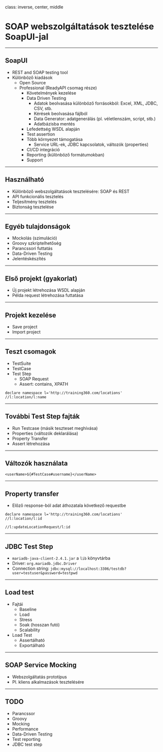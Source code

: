 class: inverse, center, middle

# SOAP webszolgáltatások tesztelése SoapUI-jal

---

## SoapUI

* REST and SOAP testing tool
* Különböző kiadások
    * Open Source
    * Professional (ReadyAPI csomag része)
        * Követelmények kezelése
        * Data Driven Testing
            * Adatok beolvasása különböző forrásokból: Excel, XML, JDBC, CSV, stb.
            * Kérések beolvasása fájlból
            * Data Generator: adatgenerálás (pl. véletlenszám, script, stb.)
            * Adatbázisba mentés
        * Lefedettség WSDL alapján
        * Test assertion
        * Több környezet támogatása
            * Service URL-ek, JDBC kapcsolatok, változók (properties)
        * CI/CD integráció
        * Reporting (különböző formátumokban)
        * Support
        
---

## Használható

* Különböző webszolgáltatások tesztelésére: SOAP és REST
* API funkcionális tesztelés
* Teljesítmény tesztelés
* Biztonság tesztelése

---

## Egyéb tulajdonságok

* Mockolás (szimuláció)
* Groovy szkriptelhetőség
* Parancssori futtatás
* Data-Driven Testing
* Jelentéskészítés

---

## Első projekt (gyakorlat)

* Új projekt létrehozása WSDL alapján
* Példa request létrehozása futtatása

---

## Projekt kezelése

* Save project
* Import project

---

## Teszt csomagok

* TestSuite
* TestCase
* Test Step
    * SOAP Request
    * Assert: contains, XPATH
    
```
declare namespace l='http://training360.com/locations'
//l:location/l:name
```

---

## További Test Step fajták

* Run Testcase (másik teszteset meghívása)
* Properties (változók deklarálása)
* Property Transfer
* Assert létrehozása

---

## Változók használata

```
<userName>${#TestCase#username}</userName>
```

---

## Property transfer

* Előző response-ból adat áthozatala következő requestbe

```
declare namespace l='http://training360.com/locations'
//l:location/l:id

//l:updateLocationRequest/l:id
```

---

## JDBC Test Step

* `mariadb-java-client-2.4.1.jar` a `lib` könyvtárba
* Driver: `org.mariadb.jdbc.Driver`
* Connection string: `jdbc:mysql://localhost:3306/testdb?user=testuser&password=testpwd`

---

## Load test

* Fajtái
  * Baseline
  * Load
  * Stress
  * Soak (hosszan futó)
  * Scalability
* Load Test   
  * Assertálható
  * Exportálható

---

## SOAP Service Mocking

* Webszolgáltatás prototípus
* Pl. kliens alkalmazások tesztelésére

---

## TODO

* Parancssor
* Groovy
* Mocking
* Performance
* Data-Driven Testing
* Test reporting
* JDBC test step